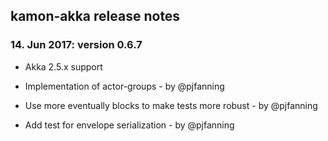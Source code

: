 kamon-akka release notes
------------------------

### 14. Jun 2017: version 0.6.7

- Akka 2.5.x support

- Implementation of actor-groups - by @pjfanning

- Use more eventually blocks to make tests more robust - by @pjfanning

- Add test for envelope serialization - by @pjfanning
